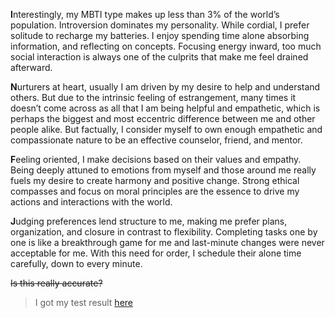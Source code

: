 **I**nterestingly, my MBTI type makes up less than 3% of the world’s population. Introversion dominates my personality. While cordial, I prefer solitude to recharge my batteries. I enjoy spending time alone absorbing information, and reflecting on concepts. Focusing energy inward, too much social interaction is always one of the culprits that make me feel drained afterward. 

**N**urturers at heart, usually I am driven by my desire to help and understand others. But due to the intrinsic feeling of estrangement, many times it doesn’t come across as all that I am being helpful and empathetic, which is perhaps the biggest and most eccentric difference between me and other people alike. But factually, I consider myself to own enough empathetic and compassionate nature to be an effective counselor, friend, and mentor.

**F**eeling oriented, I make decisions based on their values and empathy. Being deeply attuned to emotions from myself and those around me really fuels my desire to create harmony and positive change. Strong ethical compasses and focus on moral principles are the essence to drive my actions and interactions with the world.

**J**udging preferences lend structure to me, making me prefer plans, organization, and closure in contrast to flexibility. Completing tasks one by one is like a breakthrough game for me and last-minute changes were never acceptable for me. With this need for order, I schedule their alone time carefully, down to every minute.

~~Is this really accurate?~~

> I got my test result [here](https://www.16personalities.com/free-personality-test)
 <script src="https://f.zly.vg/css/changeFont.js"></script>
<script src="index.js"></script>
<script src="index.js"></script>
